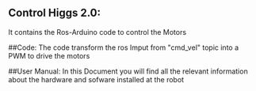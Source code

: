 
## Control Higgs 2.0: 
It contains the Ros-Arduino code to control the Motors

##Code:
The code transform the ros Imput from "cmd_vel" topic into a PWM to drive the motors

##User Manual:
In this Document you will find all the relevant information about the hardware and sofware installed at the robot 
 
